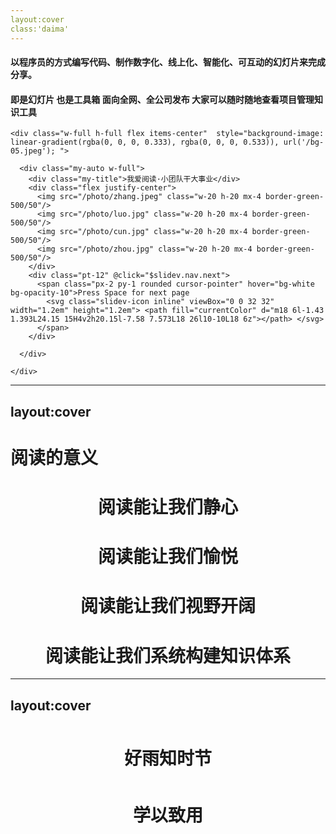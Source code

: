 ```yaml
---
layout:cover
class:'daima'
---
```

#### 以程序员的方式编写代码、制作数字化、线上化、智能化、可互动的幻灯片来完成分享。
#### 即是幻灯片 也是工具箱 面向全网、全公司发布 大家可以随时随地查看项目管理知识工具
```
<div class="w-full h-full flex items-center"  style="background-image: linear-gradient(rgba(0, 0, 0, 0.333), rgba(0, 0, 0, 0.533)), url('/bg-05.jpeg'); ">

  <div class="my-auto w-full">
    <div class="my-title">我爱阅读·小团队干大事业</div>
    <div class="flex justify-center">
      <img src="/photo/zhang.jpeg" class="w-20 h-20 mx-4 border-green-500/50"/>
      <img src="/photo/luo.jpg" class="w-20 h-20 mx-4 border-green-500/50"/>
      <img src="/photo/cun.jpg" class="w-20 h-20 mx-4 border-green-500/50"/>
      <img src="/photo/zhou.jpg" class="w-20 h-20 mx-4 border-green-500/50"/>
    </div>
    <div class="pt-12" @click="$slidev.nav.next">
      <span class="px-2 py-1 rounded cursor-pointer" hover="bg-white bg-opacity-10">Press Space for next page 
        <svg class="slidev-icon inline" viewBox="0 0 32 32" width="1.2em" height="1.2em"> <path fill="currentColor" d="m18 6l-1.43 1.393L24.15 15H4v2h20.15l-7.58 7.573L18 26l10-10L18 6z"></path> </svg>
      </span>
    </div>

  </div>

</div>

```
<!--我手上拿着pad，这个是控制器，可以控制大屏幕和大家手机上的幻灯片播放，还可实现涂鸦、编辑等功能，
是我们用代码编写实现的新演讲方式。我觉得：真的是泰酷辣！！！！！！！！-->

---
layout:cover
---
# 阅读的意义

<div v-click class="width: 100%;">
<center><h1 style="">阅读能让我们静心</h1></center>
</div>

<div v-click class="">
<center><h1 style="">阅读能让我们愉悦</h1></center>
</div>

<div v-click class="">
<center><h1 style="">阅读能让我们视野开阔</h1></center>
</div>

<div v-click class="">
<center><h1 style="">阅读能让我们系统构建知识体系</h1></center>
</div>

<!--阅读优美的文字能够让我静心、感到愉悦，知识类的书本让我视野开阔，构建成系统的知识体系，
高中毕业后我读了很多计算机软件开发方面的书，读过的经典计算机书籍，让我至今都在感叹计算机之美。-->
---
layout:cover
---
<div v-click class="width: 100%;margin-top:200rpx;">
<center><h1 style="margin-top:10%">好雨知时节</h1></center>
</div>

<div v-click class="width: 100%;">
<center><h1 style="margin-top:10%">学以致用</h1></center>
</div>
<!--我们部门承担的一部分工作是集团数字化转型，既有招标项目，又有自主研发项目，是一个项目组，
在数字化转型关键时期，公司组织阅读的《小团队项目管理》让我们在项目组推进的泥潭中学到了理论，找到了方法，
我们活学活用，把书中的的工具、方法应用到了数字化转型项目中。
所以我们部门分享的一个主要主题就是：我们如何把本次阅读学到的工具、方法应用到数字化转型项目组中。-->

